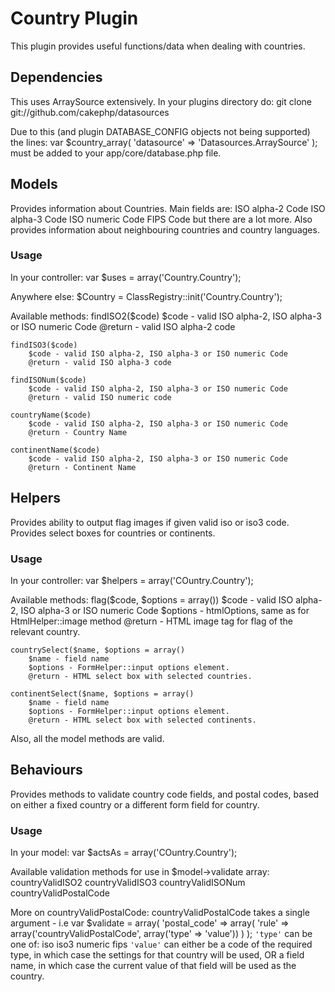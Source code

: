 # Country Plugin

This plugin provides useful functions/data when dealing with countries.

## Dependencies

This uses ArraySource extensively. In your plugins directory do: git clone git://github.com/cakephp/datasources 

Due to this (and plugin DATABASE_CONFIG objects not being supported) the lines:
    var $country_array(
        'datasource' => 'Datasources.ArraySource'
    );
must be added to your app/core/database.php file.

## Models

Provides information about Countries. Main fields are:
    ISO alpha-2 Code
    ISO alpha-3 Code
    ISO numeric Code
    FIPS Code
but there are a lot more. Also provides information about neighbouring countries and country languages.

### Usage

In your controller:
    var $uses = array('Country.Country');

Anywhere else:
    $Country = ClassRegistry::init('Country.Country');

Available methods:
    findISO2($code)
        $code - valid ISO alpha-2, ISO alpha-3 or ISO numeric Code
        @return - valid ISO alpha-2 code

    findISO3($code)
        $code - valid ISO alpha-2, ISO alpha-3 or ISO numeric Code
        @return - valid ISO alpha-3 code

    findISONum($code)
        $code - valid ISO alpha-2, ISO alpha-3 or ISO numeric Code
        @return - valid ISO numeric code

    countryName($code)
        $code - valid ISO alpha-2, ISO alpha-3 or ISO numeric Code
        @return - Country Name

    continentName($code)
        $code - valid ISO alpha-2, ISO alpha-3 or ISO numeric Code
        @return - Continent Name

## Helpers

Provides ability to output flag images if given valid iso or iso3 code.
Provides select boxes for countries or continents.

### Usage

In your controller:
    var $helpers = array('COuntry.Country');

Available methods:
    flag($code, $options = array())
        $code - valid ISO alpha-2, ISO alpha-3 or ISO numeric Code
        $options - htmlOptions, same as for HtmlHelper::image method
        @return - HTML image tag for flag of the relevant country.

    countrySelect($name, $options = array()
        $name - field name
        $options - FormHelper::input options element.
        @return - HTML select box with selected countries.

    continentSelect($name, $options = array()
        $name - field name
        $options - FormHelper::input options element.
        @return - HTML select box with selected continents.

Also, all the model methods are valid.

## Behaviours

Provides methods to validate country code fields, and postal codes, based on either a fixed country or a different form field for country.

### Usage

In your model:
    var $actsAs = array('COuntry.Country');

Available validation methods for use in $model->validate array:
    countryValidISO2
    countryValidISO3
    countryValidISONum
    countryValidPostalCode

More on countryValidPostalCode:
countryValidPostalCode takes a single argument - i.e
    var $validate = array(
        'postal_code' => array(
            'rule' => array('countryValidPostalCode', array('type' => 'value'))
        )
    );
`'type'` can be one of:
    iso
    iso3
    numeric
    fips
`'value'` can either be a code of the required type, in which case the settings for that country will be used, OR a field name, in which case the current value of that field will be used as the country.
